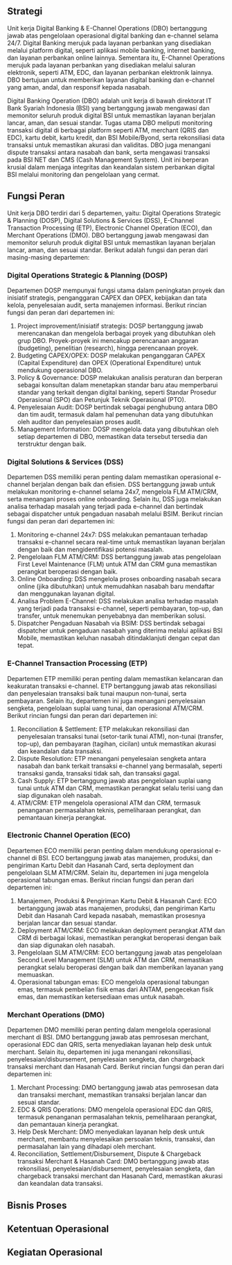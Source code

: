 
## Strategi

Unit kerja Digital Banking & E-Channel Operations (DBO) bertanggung jawab atas pengelolaan operasional digital banking dan e-channel selama 24/7. Digital Banking merujuk pada layanan perbankan yang disediakan melalui platform digital, seperti aplikasi mobile banking, internet banking, dan layanan perbankan online lainnya. Sementara itu, E-Channel Operations merujuk pada layanan perbankan yang disediakan melalui saluran elektronik, seperti ATM, EDC, dan layanan perbankan elektronik lainnya. DBO bertujuan untuk memberikan layanan digital banking dan e-channel yang aman, andal, dan responsif kepada nasabah.

Digital Banking Operation (DBO) adalah unit kerja di bawah direktorat IT Bank Syariah Indonesia (BSI) yang bertanggung jawab mengawasi dan memonitor seluruh produk digital BSI untuk memastikan layanan berjalan lancar, aman, dan sesuai standar. Tugas utama DBO meliputi monitoring transaksi digital di berbagai platform seperti ATM, merchant (QRIS dan EDC), kartu debit, kartu kredit, dan BSI Mobile/Byond, serta rekonsiliasi data transaksi untuk memastikan akurasi dan validitas. DBO juga menangani dispute transaksi antara nasabah dan bank, serta mengawasi transaksi pada BSI NET dan CMS (Cash Management System). Unit ini berperan krusial dalam menjaga integritas dan keandalan sistem perbankan digital BSI melalui monitoring dan pengelolaan yang cermat.

## Fungsi Peran

Unit kerja DBO terdiri dari 5 departemen, yaitu: Digital Operations Strategic & Planning (DOSP), Digital Solutions & Services (DSS), E-Channel Transaction Processing (ETP), Electronic Channel Operation (ECO), dan Merchant Operations (DMO). DBO bertanggung jawab mengawasi dan memonitor seluruh produk digital BSI untuk memastikan layanan berjalan lancar, aman, dan sesuai standar. Berikut adalah fungsi dan peran dari masing-masing departemen:

### Digital Operations Strategic & Planning (DOSP)

Departemen DOSP mempunyai fungsi utama dalam peningkatan proyek dan inisiatif strategis, penganggaran CAPEX dan OPEX, kebijakan dan tata kelola, penyelesaian audit, serta manajemen informasi. Berikut rincian fungsi dan peran dari departemen ini:

1. Project improvement/inisiatif strategis: DOSP bertanggung jawab merencanakan dan mengelola berbagai proyek yang dibutuhkan oleh grup DBO. Proyek-proyek ini mencakup perencanaan anggaran (budgeting), penelitian (research), hingga perencanaan proyek.
2. Budgeting CAPEX/OPEX: DOSP melakukan penganggaran CAPEX (Capital Expenditure) dan OPEX (Operational Expenditure) untuk mendukung operasional DBO.
3. Policy & Governance: DOSP melakukan analisis peraturan dan berperan sebagai konsultan dalam menetapkan standar baru atau memperbarui standar yang terkait dengan digital banking, seperti Standar Prosedur Operasional (SPO) dan Petunjuk Teknik Operasional (PTO).
4. Penyelesaian Audit: DOSP bertindak sebagai penghubung antara DBO dan tim audit, termasuk dalam hal pemenuhan data yang dibutuhkan oleh auditor dan penyelesaian proses audit.
5. Management Information: DOSP mengelola data yang dibutuhkan oleh setiap departemen di DBO, memastikan data tersebut tersedia dan terstruktur dengan baik.

### Digital Solutions & Services (DSS)

Departemen DSS memiliki peran penting dalam memastikan operasional e-channel berjalan dengan baik dan efisien. DSS bertanggung jawab untuk melakukan monitoring e-channel selama 24x7, mengelola FLM ATM/CRM, serta menangani proses online onboarding. Selain itu, DSS juga melakukan analisa terhadap masalah yang terjadi pada e-channel dan bertindak sebagai dispatcher untuk pengaduan nasabah melalui BSIM. Berikut rincian fungsi dan peran dari departemen ini:

1. Monitoring e-channel 24x7: DSS melakukan pemantauan terhadap transaksi e-channel secara real-time untuk memastikan layanan berjalan dengan baik dan mengidentifikasi potensi masalah.
2. Pengelolaan FLM ATM/CRM: DSS bertanggung jawab atas pengelolaan First Level Maintenance (FLM) untuk ATM dan CRM guna memastikan perangkat beroperasi dengan baik.
3. Online Onboarding: DSS mengelola proses onboarding nasabah secara online (jika dibutuhkan) untuk memudahkan nasabah baru mendaftar dan menggunakan layanan digital.
4. Analisa Problem E-Channel: DSS melakukan analisa terhadap masalah yang terjadi pada transaksi e-channel, seperti pembayaran, top-up, dan transfer, untuk menemukan penyebabnya dan memberikan solusi.
5. Dispatcher Pengaduan Nasabah via BSIM: DSS bertindak sebagai dispatcher untuk pengaduan nasabah yang diterima melalui aplikasi BSI Mobile, memastikan keluhan nasabah ditindaklanjuti dengan cepat dan tepat.

### E-Channel Transaction Processing (ETP)

Departemen ETP memiliki peran penting dalam memastikan kelancaran dan keakuratan transaksi e-channel. ETP bertanggung jawab atas rekonsiliasi dan penyelesaian transaksi baik tunai maupun non-tunai, serta pembayaran. Selain itu, departemen ini juga menangani penyelesaian sengketa, pengelolaan suplai uang tunai, dan operasional ATM/CRM. Berikut rincian fungsi dan peran dari departemen ini:

1. Reconciliation & Settlement: ETP melakukan rekonsiliasi dan penyelesaian transaksi tunai (setor-tarik tunai ATM), non-tunai (transfer, top-up), dan pembayaran (tagihan, cicilan) untuk memastikan akurasi dan keandalan data transaksi.
2. Dispute Resolution: ETP menangani penyelesaian sengketa antara nasabah dan bank terkait transaksi e-channel yang bermasalah, seperti transaksi ganda, transaksi tidak sah, dan transaksi gagal.
3. Cash Supply: ETP bertanggung jawab atas pengelolaan suplai uang tunai untuk ATM dan CRM, memastikan perangkat selalu terisi uang dan siap digunakan oleh nasabah.
4. ATM/CRM: ETP mengelola operasional ATM dan CRM, termasuk penanganan permasalahan teknis, pemeliharaan perangkat, dan pemantauan kinerja perangkat.

### Electronic Channel Operation (ECO)

Departemen ECO memiliki peran penting dalam mendukung operasional e-channel di BSI. ECO bertanggung jawab atas manajemen, produksi, dan pengiriman Kartu Debit dan Hasanah Card, serta deployment dan pengelolaan SLM ATM/CRM. Selain itu, departemen ini juga mengelola operasional tabungan emas. Berikut rincian fungsi dan peran dari departemen ini:

1. Manajemen, Produksi & Pengiriman Kartu Debit & Hasanah Card: ECO bertanggung jawab atas manajemen, produksi, dan pengiriman Kartu Debit dan Hasanah Card kepada nasabah, memastikan prosesnya berjalan lancar dan sesuai standar.
2. Deployment ATM/CRM: ECO melakukan deployment perangkat ATM dan CRM di berbagai lokasi, memastikan perangkat beroperasi dengan baik dan siap digunakan oleh nasabah.
3. Pengelolaan SLM ATM/CRM: ECO bertanggung jawab atas pengelolaan Second Level Management (SLM) untuk ATM dan CRM, memastikan perangkat selalu beroperasi dengan baik dan memberikan layanan yang memuaskan.
4. Operasional tabungan emas: ECO mengelola operasional tabungan emas, termasuk pembelian fisik emas dari ANTAM, pengecekan fisik emas, dan memastikan ketersediaan emas untuk nasabah. 

### Merchant Operations (DMO)

Departemen DMO memiliki peran penting dalam mengelola operasional merchant di BSI. DMO bertanggung jawab atas pemrosesan merchant, operasional EDC dan QRIS, serta menyediakan layanan help desk untuk merchant. Selain itu, departemen ini juga menangani rekonsiliasi, penyelesaian/disbursement, penyelesaian sengketa, dan chargeback transaksi merchant dan Hasanah Card. Berikut rincian fungsi dan peran dari departemen ini:

1. Merchant Processing: DMO bertanggung jawab atas pemrosesan data dan transaksi merchant, memastikan transaksi berjalan lancar dan sesuai standar.
2. EDC & QRIS Operations: DMO mengelola operasional EDC dan QRIS, termasuk penanganan permasalahan teknis, pemeliharaan perangkat, dan pemantauan kinerja perangkat.
3. Help Desk Merchant: DMO menyediakan layanan help desk untuk merchant, membantu menyelesaikan persoalan teknis, transaksi, dan permasalahan lain yang dihadapi oleh merchant.
4. Reconciliation, Settlement/Disbursement, Dispute & Chargeback transaksi Merchant & Hasanah Card: DMO bertanggung jawab atas rekonsiliasi, penyelesaian/disbursement, penyelesaian sengketa, dan chargeback transaksi merchant dan Hasanah Card, memastikan akurasi dan keandalan data transaksi.

## Bisnis Proses

## Ketentuan Operasional

## Kegiatan Operasional